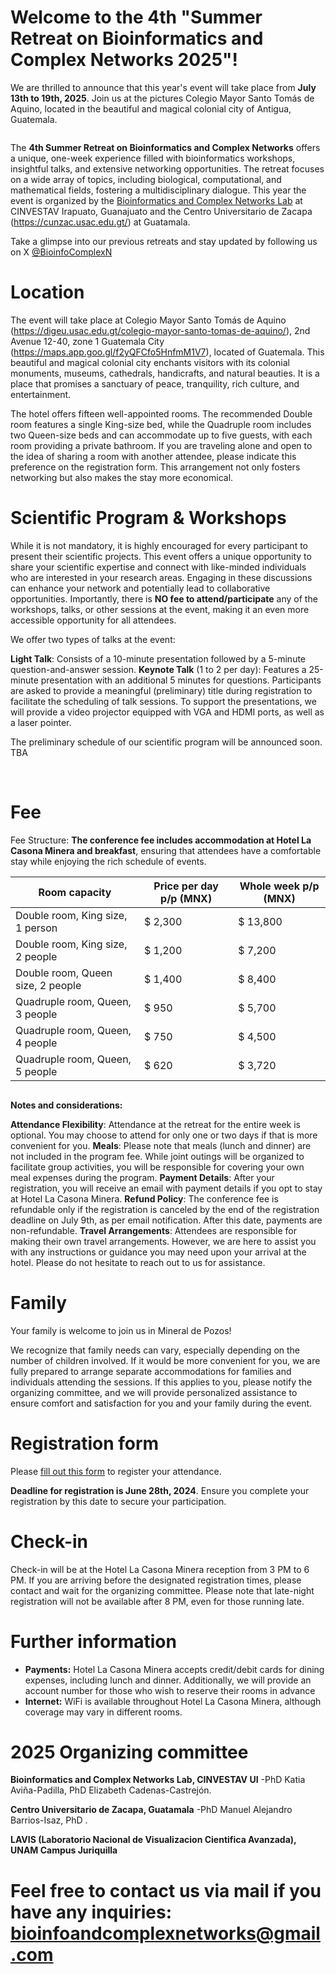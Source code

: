 # Welcome to the 4th "Summer Retreat on Bioinformatics and Complex Networks 2025"!

We are thrilled to announce that this year's event will take place from **July 13th to 19th, 2025**. Join us at the pictures Colegio Mayor Santo Tomás de Aquino, located in the beautiful and magical colonial city of Antigua, Guatemala.

<img src="Imgs/5_4th_summer.jpeg" class="img-responsive" alt="">

The **4th Summer Retreat on Bioinformatics and Complex Networks** offers a unique, one-week experience filled with bioinformatics workshops, insightful talks, and extensive networking opportunities. The retreat focuses on a wide array of topics, including biological, computational, and mathematical fields, fostering a multidisciplinary dialogue. This year the event is organized by the [Bioinformatics and Complex Networks Lab](https://portal.cinvestav.mx/ira/investigacion/directorio-de-investigacion/dra-maribel-hern225ndez-rosales) at CINVESTAV Irapuato, Guanajuato and the Centro Universitario de Zacapa (https://cunzac.usac.edu.gt/) at Guatamala. 

Take a glimpse into our previous retreats and stay updated by following us on X [@BioinfoComplexN](https://twitter.com/BioinfoComplexN)

# Location
The event will take place at Colegio Mayor Santo Tomás de Aquino (https://digeu.usac.edu.gt/colegio-mayor-santo-tomas-de-aquino/), 2nd Avenue 12-40, zone 1 Guatemala City (https://maps.app.goo.gl/f2yQFCfo5HnfmM1V7), located of Guatemala. This beautiful and magical colonial city enchants visitors with its colonial monuments, museums, cathedrals, handicrafts, and natural beauties. It is a place that promises a sanctuary of peace, tranquility, rich culture, and entertainment.
<img src="Imgs/2_3rd Summer Camp.png" class="img-responsive" alt="">

The hotel offers fifteen well-appointed rooms. The recommended Double room features a single King-size bed, while the Quadruple room includes two Queen-size beds and can accommodate up to five guests, with each room providing a private bathroom. If you are traveling alone and open to the idea of sharing a room with another attendee, please indicate this preference on the registration form. This arrangement not only fosters networking but also makes the stay more economical.

# Scientific Program & Workshops

While it is not mandatory, it is highly encouraged for every participant to present their scientific projects. This event offers a unique opportunity to share your scientific expertise and connect with like-minded individuals who are interested in your research areas. Engaging in these discussions can enhance your network and potentially lead to collaborative opportunities. Importantly, there is **NO fee to attend/participate** any of the workshops, talks, or other sessions at the event, making it an even more accessible opportunity for all attendees.

We offer two types of talks at the event:

**Light Talk**: Consists of a 10-minute presentation followed by a 5-minute question-and-answer session.
**Keynote Talk** (1 to 2 per day): Features a 25-minute presentation with an additional 5 minutes for questions.
Participants are asked to provide a meaningful (preliminary) title during registration to facilitate the scheduling of talk sessions. To support the presentations, we will provide a video projector equipped with VGA and HDMI ports, as well as a laser pointer.

The preliminary schedule of our scientific program will be announced soon. TBA

<img src="Imgs/schedule.png" class="img-responsive" alt="">

<img src="Imgs/talks.png" class="img-responsive" alt=""> 

# Fee
Fee Structure: **The conference fee includes accommodation at Hotel La Casona Minera and breakfast**, ensuring that attendees have a comfortable stay while enjoying the rich schedule of events.

| Room capacity                        | Price per day p/p (MNX) | Whole week p/p (MNX) |
| ----------------------               | -------------------------------| --------------------------- |
| Double room, King size, 1 person                | $ 2,300                         | $ 13,800                    |
| Double room, King size, 2 people                | $ 1,200                         | $ 7,200                     |
| Double room, Queen size, 2 people                | $ 1,400                         | $ 8,400                     |
| Quadruple room, Queen, 3 people             | $ 950                         | $ 5,700                     |
| Quadruple room, Queen, 4 people             | $ 750                           | $ 4,500                     |
| Quadruple room, Queen, 5 people             | $ 620                           | $ 3,720                     |


<img src="Imgs/3_3rd Summer Camp.png" class="img-responsive" alt="">

**Notes and considerations:** 

**Attendance Flexibility**: Attendance at the retreat for the entire week is optional. You may choose to attend for only one or two days if that is more convenient for you.
**Meals**: Please note that meals (lunch and dinner) are not included in the program fee. While joint outings will be organized to facilitate group activities, you will be responsible for covering your own meal expenses during the program.
**Payment Details**: After your registration, you will receive an email with payment details if you opt to stay at Hotel La Casona Minera.
**Refund Policy**: The conference fee is refundable only if the registration is canceled by the end of the registration deadline on July 9th, as per email notification. After this date, payments are non-refundable.
**Travel Arrangements**: Attendees are responsible for making their own travel arrangements. However, we are here to assist you with any instructions or guidance you may need upon your arrival at the hotel. Please do not hesitate to reach out to us for assistance.

# Family

Your family is welcome to join us in Mineral de Pozos!

We recognize that family needs can vary, especially depending on the number of children involved. If it would be more convenient for you, we are fully prepared to arrange separate accommodations for families and individuals attending the sessions. If this applies to you, please notify the organizing committee, and we will provide personalized assistance to ensure comfort and satisfaction for you and your family during the event.

# Registration form

Please [fill out this form](https://docs.google.com/forms/d/1nxQhFYKsHHbI6D79y58BdpDmJk9jXzfjUHP9NIx5BBU/edit?ts=6478dd40) to register your attendance. 

**Deadline for registration is June 28th, 2024**. Ensure you complete your registration by this date to secure your participation.

# Check-in

Check-in will be at the Hotel La Casona Minera reception from 3 PM to 6 PM. If you are arriving before the designated registration times, please contact and wait for the organizing committee. Please note that late-night registration will not be available after 8 PM, even for those running late.

# Further information

- **Payments:**  Hotel La Casona Minera accepts credit/debit cards for dining expenses, including lunch and dinner. Additionally, we will provide an account number for those who wish to reserve their rooms in advance
- **Internet:** WiFi is available throughout Hotel La Casona Minera, although coverage may vary in different rooms.

# 2025 Organizing committee

**Bioinformatics and Complex Networks Lab, CINVESTAV UI**
-PhD Katia Aviña-Padilla, 
PhD Elizabeth Cadenas-Castrejón.

**Centro Universitario de Zacapa, Guatamala**
-PhD Manuel Alejandro Barrios-Isaz,
PhD .

**LAVIS (Laboratorio Nacional de Visualizacion Cientifica Avanzada), UNAM Campus Juriquilla**
<img src="Imgs/4_3rd Summer Camp.png" class="img-responsive" alt="">

# Feel free to contact us via mail if you have any inquiries: **bioinfoandcomplexnetworks@gmail.com**
